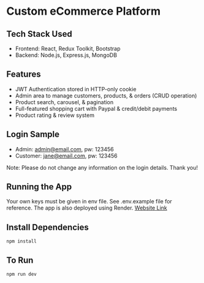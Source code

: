 # Custom eCommerce Platform

## Tech Stack Used

- Frontend: React, Redux Toolkit, Bootstrap
- Backend: Node.js, Express.js, MongoDB

## Features

- JWT Authentication stored in HTTP-only cookie
- Admin area to manage customers, products, & orders (CRUD operation)
- Product search, carousel, & pagination
- Full-featured shopping cart with Paypal & credit/debit payments
- Product rating & review system

## Login Sample

- Admin: admin@email.com, pw: 123456
- Customer: jane@email.com, pw: 123456

Note: Please do not change any information on the login details. Thank you!

## Running the App

Your own keys must be given in env file. See .env.example file for reference. 
The app is also deployed using Render. [Website Link](https://ecommerce-hub.onrender.com/)

## Install Dependencies

`npm install`

## To Run

`npm run dev`
